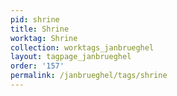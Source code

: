 ```yaml
---
pid: shrine
title: Shrine
worktag: Shrine
collection: worktags_janbrueghel
layout: tagpage_janbrueghel
order: '157'
permalink: /janbrueghel/tags/shrine
---
```

